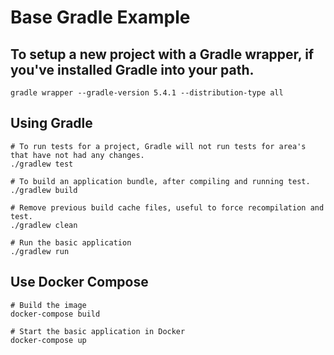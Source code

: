 # Base Gradle Example

## To setup a new project with a Gradle wrapper, if you've installed Gradle into your path.
```
gradle wrapper --gradle-version 5.4.1 --distribution-type all
```

## Using Gradle
```
# To run tests for a project, Gradle will not run tests for area's that have not had any changes.
./gradlew test

# To build an application bundle, after compiling and running test.
./gradlew build

# Remove previous build cache files, useful to force recompilation and test.
./gradlew clean

# Run the basic application
./gradlew run
```

## Use Docker Compose
```
# Build the image
docker-compose build

# Start the basic application in Docker
docker-compose up
```
